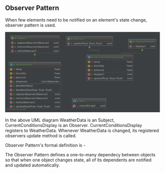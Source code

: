 ## Observer Pattern

When few elements need to be notified on an element's state change, observer pattern is used.

![alt text](https://raw.githubusercontent.com/ronniegnr/design-pattern/master/src/bd/com/ronnie/observer/observer.png)


In the above UML diagram WeatherData is an Subject, CurrentConditionsDisplay is an Observer. CurrentConditionsDisplay registers to WeatherData. Whenever WeatherData is changed, its registered observers update method is called. 

Observer Pattern's formal definition is - 

The Observer Pattern defines a one-to-many dependecy between objects so that when one object changes state, all of its dependents are notified and updated automatically.
